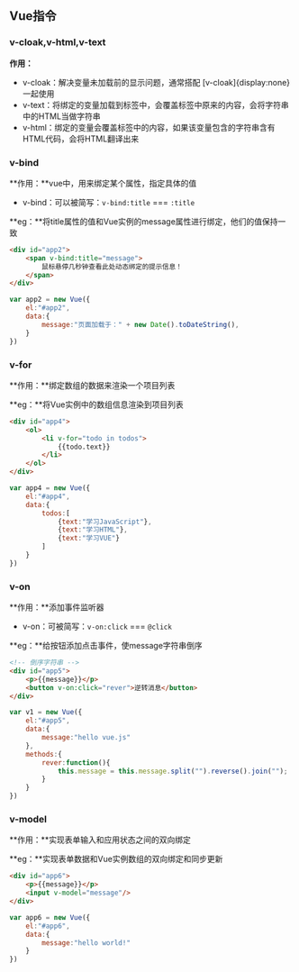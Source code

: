## Vue指令

### v-cloak,v-html,v-text

**作用：**

- v-cloak：解决变量未加载前的显示问题，通常搭配 [v-cloak]{display:none}一起使用
- v-text：将绑定的变量加载到标签中，会覆盖标签中原来的内容，会将字符串中的HTML当做字符串
- v-html：绑定的变量会覆盖标签中的内容，如果该变量包含的字符串含有HTML代码，会将HTML翻译出来



### v-bind

**作用：**vue中，用来绑定某个属性，指定具体的值

- v-bind：可以被简写：`v-bind:title` === `:title`

**eg：**将title属性的值和Vue实例的message属性进行绑定，他们的值保持一致

~~~html
<div id="app2">
    <span v-bind:title="message">
        鼠标悬停几秒钟查看此处动态绑定的提示信息！
    </span>
</div>
~~~

~~~js
var app2 = new Vue({
    el:"#app2",
    data:{
        message:"页面加载于：" + new Date().toDateString(),
    }
})
~~~



### v-for

**作用：**绑定数组的数据来渲染一个项目列表

**eg：**将Vue实例中的数组信息渲染到项目列表

~~~HTML
<div id="app4">
    <ol>
        <li v-for="todo in todos">
            {{todo.text}}
        </li>
    </ol>
</div>
~~~

~~~js
var app4 = new Vue({
    el:"#app4",
    data:{
        todos:[
            {text:"学习JavaScript"},
            {text:"学习HTML"},
            {text:"学习VUE"}
        ]
    }
})
~~~



### v-on

**作用：**添加事件监听器

- v-on：可被简写：`v-on:click` === `@click`

**eg：**给按钮添加点击事件，使message字符串倒序

~~~HTML
<!-- 倒序字符串 -->
<div id="app5">
    <p>{{message}}</p>
    <button v-on:click="rever">逆转消息</button>
</div>
~~~

~~~js
var v1 = new Vue({
    el:"#app5",
    data:{
        message:"hello vue.js"
    },
    methods:{
        rever:function(){
            this.message = this.message.split("").reverse().join("");
        }
    }
})
~~~



### v-model

**作用：**实现表单输入和应用状态之间的双向绑定

**eg：**实现表单数据和Vue实例数组的双向绑定和同步更新

~~~HTML
<div id="app6">
    <p>{{message}}</p>
    <input v-model="message"/>
</div>
~~~

~~~js
var app6 = new Vue({
    el:"#app6",
    data:{
        message:"hello world!"
    }
})
~~~

